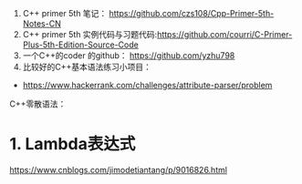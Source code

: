 1. C++ primer 5th 笔记： https://github.com/czs108/Cpp-Primer-5th-Notes-CN
2. C++ primer 5th 实例代码与习题代码:https://github.com/courri/C-Primer-Plus-5th-Edition-Source-Code
3. 一个C++的coder 的github： https://github.com/yzhu798
4. 比较好的C++基本语法练习小项目：
  - https://www.hackerrank.com/challenges/attribute-parser/problem
  
C++零散语法：
# 1. Lambda表达式
https://www.cnblogs.com/jimodetiantang/p/9016826.html

  
